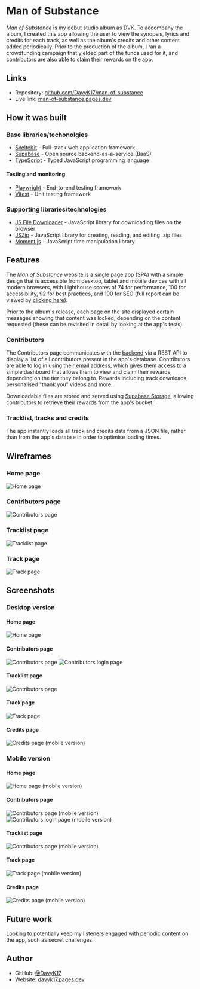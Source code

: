# Man of Substance

*Man of Substance* is my debut studio album as DVK. To accompany the album, I created this app allowing the user to view the synopsis, lyrics and credits for each track, as well as the album's credits and other content added periodically. Prior to the production of the album, I ran a crowdfunding campaign that yielded part of the funds used for it, and contributors are also able to claim their rewards on the app.

## Links
- Repository: [github.com/DavyK17/man-of-substance](https://github.com/DavyK17/man-of-substance)
- Live link: [man-of-substance.pages.dev](https://mos.davykamanzi.com)

## How it was built
### Base libraries/techonolgies
- [SvelteKit](https://kit.svelte.dev/) - Full-stack web application framework
- [Supabase](https://supabase.com/) - Open source backend-as-a-service (BaaS)
- [TypeScript](https://www.typescriptlang.org/) - Typed JavaScript programming language

#### Testing and monitoring

- [Playwright](https://playwright.dev/) - End-to-end testing framework
- [Vitest](https://vitest.dev/) - Unit testing framework

### Supporting libraries/technologies
- [JS File Downloader](https://github.com/AleeeKoi/js-file-downloader) - JavaScript library for downloading files on the browser
- [JSZip](https://stuk.github.io/jszip/) - JavaScript library for creating, reading, and editing .zip files
- [Moment.js](https://momentjs.com/) - JavaScript time manipulation library

## Features
The *Man of Substance* website is a single page app (SPA) with a simple design that is accessible from desktop, tablet and mobile devices with all modern browsers, with Lighthouse scores of 74 for performance, 100 for accessibility, 92 for best practices, and 100 for SEO (full report can be viewed by [clicking here](./readme/lighthouse.pdf)).

Prior to the album's release, each page on the site displayed certain messages showing that content was locked, depending on the content requested (these can be revisited in detail by looking at the app's tests). 

### Contributors
The Contributors page communicates with the [backend](https://github.com/DavyK17/man-of-substance-server) via a REST API to display a list of all contributors present in the app's database. Contributors are able to log in using their email address, which gives them access to a simple dashboard that allows them to view and claim their rewards, depending on the tier they belong to. Rewards including track downloads, personalised "thank you" videos and more.

Downloadable files are stored and served using [Supabase Storage](https://supabase.com/docs/guides/storage), allowing contributors to retrieve their rewards from the app's bucket.

### Tracklist, tracks and credits
The app instantly loads all track and credits data from a JSON file, rather than from the app's databse in order to optimise loading times.

## Wireframes
### Home page
![Home page](./readme/wireframe-home.jpg)

### Contributors page
![Contributors page](./readme/wireframe-contributors.jpg)

### Tracklist page
![Tracklist page](./readme/wireframe-tracklist.jpg)

### Track page
![Track page](./readme/wireframe-track.jpg)

## Screenshots
### Desktop version
#### Home page
![Home page](./readme/screenshot-home.png)

#### Contributors page
![Contributors page](./readme/screenshot-contributors.png)
![Contributors login page](./readme/screenshot-contributors-login.png)

#### Tracklist page
![Contributors page](./readme/screenshot-tracklist.png)

#### Track page
![Track page](./readme/screenshot-track.png)

#### Credits page
![Credits page (mobile version)](./readme/screenshot-credits.png)

### Mobile version
#### Home page
![Home page (mobile version)](./readme/screenshot-mobile-home.png)

#### Contributors page
![Contributors page (mobile version)](./readme/screenshot-mobile-contributors.png)
![Contributors login page (mobile version)](./readme/screenshot-mobile-contributors-login.png)

#### Tracklist page
![Contributors page (mobile version)](./readme/screenshot-mobile-tracklist.png)

#### Track page
![Track page (mobile version)](./readme/screenshot-mobile-track.png)

#### Credits page
![Credits page (mobile version)](./readme/screenshot-mobile-credits.png)

## Future work
Looking to potentially keep my listeners engaged with periodic content on the app, such as secret challenges.

## Author
- GitHub: [@DavyK17](https://github.com/DavyK17)
- Website: [davyk17.pages.dev](https://davyk17.pages.dev)
